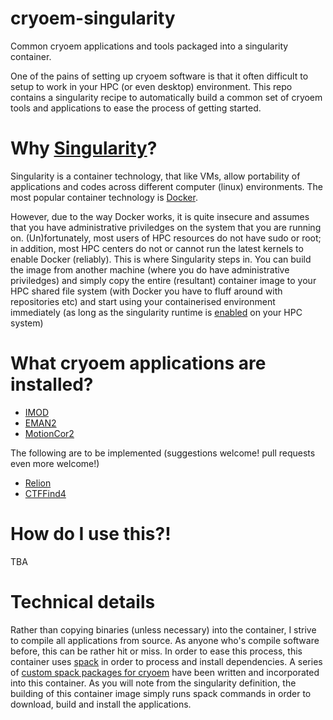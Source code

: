 # cryoem-singularity
Common cryoem applications and tools packaged into a singularity container.

One of the pains of setting up cryoem software is that it often difficult to setup to work in your HPC (or even desktop) environment. This repo contains a singularity recipe to automatically build a common set of cryoem tools and applications to ease the process of getting started.

# Why [Singularity](http://singularity.lbl.gov/)?

Singularity is a container technology, that like VMs, allow portability of applications and codes across different computer (linux) environments. The most popular container technology is [Docker](https://www.docker.com/).

However, due to the way Docker works, it is quite insecure and assumes that you have administrative priviledges on the system that you are running on. (Un)fortunately, most users of HPC resources do not have sudo or root; in addition, most HPC centers do not or cannot run the latest kernels to enable Docker (reliably). This is where Singularity steps in. You can build the image from another machine (where you do have administrative priviledges) and simply copy the entire (resultant) container image to your HPC shared file system (with Docker you have to fluff around with repositories etc) and start using your containerised environment immediately (as long as the singularity runtime is [enabled](http://singularity.lbl.gov/install-linux) on your HPC system)

# What cryoem applications are installed?

* [IMOD](http://bio3d.colorado.edu/imod/)
* [EMAN2](http://blake.bcm.edu/emanwiki/EMAN2/)
* [MotionCor2](http://msg.ucsf.edu/em/software/motioncor2.html)

The following are to be implemented (suggestions welcome! pull requests even more welcome!)
* [Relion](http://www2.mrc-lmb.cam.ac.uk/relion/index.php/Main_Page)
* [CTFFind4](http://grigoriefflab.janelia.org/ctffind4)

# How do I use this?!

TBA


# Technical details

Rather than copying binaries (unless necessary) into the container, I strive to compile all applications from source. As anyone who's compile software before, this can be rather hit or miss. In order to ease this process, this container uses [spack](https://spack.io/) in order to process and install dependencies. A series of [custom spack packages for cryoem](https://github.com/slaclab/slac-cryoem-spack) have been written and incorporated into this container. As you will note from the singularity definition, the building of this container image simply runs spack commands in order to download, build and install the applications.


